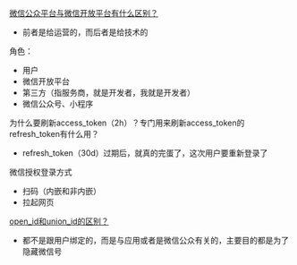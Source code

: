 [微信公众平台与微信开放平台有什么区别？](https://www.zhihu.com/question/21074751)

- 前者是给运营的，而后者是给技术的

角色：

- 用户
- 微信开放平台
- 第三方（指服务商，就是开发者，我就是开发者）
- 微信公众号、小程序

为什么要刷新access_token（2h）？专门用来刷新access_token的refresh_token有什么用？

- refresh_token（30d）过期后，就真的完蛋了，这次用户要重新登录了

微信授权登录方式

- 扫码（内嵌和非内嵌）
- 拉起网页

[open_id和union_id的区别？](https://blog.csdn.net/qq_42030417/article/details/90602068)

- 都不是跟用户绑定的，而是与应用或者是微信公众有关的，主要目的都是为了隐藏微信号

